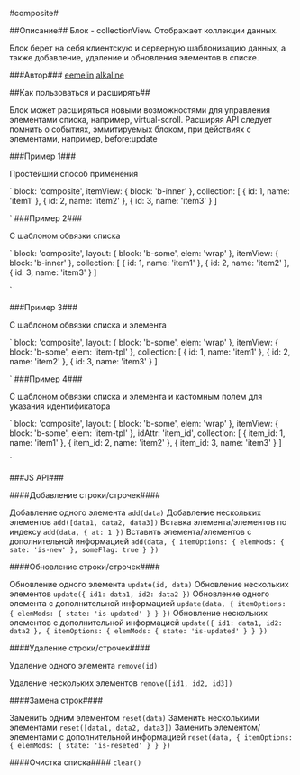 #composite#

##Описание##
Блок - collectionView. Отображает коллекции данных.

Блок берет на себя клиентскую и серверную шаблонизацию данных, а также добавление, удаление и обновления элементов в списке.

###Автор###
[eemelin](https://staff.yandex-team.ru/eemelin)
[alkaline](https://staff.yandex-team.ru/alkaline)


##Как пользоваться и расширять##

Блок может расширяться новыми возможностями для управления элементами списка, например,  virtual-scroll.
Расширяя API следует помнить о событиях, эммитируемых блоком, при действиях с элементами, например, before:update


###Пример 1###

Простейший способ применения

`
    block: 'composite',
    itemView: { block: 'b-inner' },
    collection: [
        { id: 1, name: 'item1' },
        { id: 2, name: 'item2' },
        { id: 3, name: 'item3' }
    ]

`
###Пример 2###

С шаблоном обвязки списка

`
    block: 'composite',
    layout: { block: 'b-some', elem: 'wrap' },
    itemView: { block: 'b-inner' },
    collection: [
        { id: 1, name: 'item1' },
        { id: 2, name: 'item2' },
        { id: 3, name: 'item3' }
    ]

`

###Пример 3###

С шаблоном обвязки списка и элемента

`
    block: 'composite',
    layout: { block: 'b-some', elem: 'wrap' },
    itemView: { block: 'b-some', elem: 'item-tpl' },
    collection: [
        { id: 1, name: 'item1' },
        { id: 2, name: 'item2' },
        { id: 3, name: 'item3' }
    ]

`
###Пример 4###

С шаблоном обвязки списка и элемента и кастомным полем для указания идентификатора

`
    block: 'composite',
    layout: { block: 'b-some', elem: 'wrap' },
    itemView: { block: 'b-some', elem: 'item-tpl' },
    idAttr: 'item_id',
    collection: [
        { item_id: 1, name: 'item1' },
        { item_id: 2, name: 'item2' },
        { item_id: 3, name: 'item3' }
    ]

`

###JS API###

####Добавление строки/строчек####

Добавление одного элемента
`
add(data)
`
Добавление нескольких элементов
`
add([data1, data2, data3])
`
Вставка элемента/элементов по индексу
`
add(data, {
    at: 1
})
`
Вставить элемента/элементов с дополнительной информацией
`
add(data, {
    itemOptions: {
        elemMods: { sate: 'is-new' },
        someFlag: true
    }
})
`

####Обновление строки/строчек####

Обновление одного элемента
`
update(id, data)
`
Обновление нескольких элементов
`
update({
    id1: data1,
    id2: data2
})
`
Обновление одного элемента с дополнительной информацией
`
update(data, {
    itemOptions: {
        elemMods: { state: 'is-updated' }
    }
})
`
Обновление нескольких элементов с дополнительной информацией
`
update({
    id1: data1,
    id2: data2
}, {
    itemOptions: {
        elemMods: { state: 'is-updated' }
    }
})
`

####Удаление строки/строчек####

Удаление одного элемента
`
remove(id)
`

Удаление нескольких элементов
`
remove([id1, id2, id3])
`

####Замена строк####

Заменить одним элементом
`
reset(data)
`
Заменить несколькими элементами
`
reset([data1, data2, data3])
`
Заменить элементом/элементами с дополнительной информацией
`
reset(data, {
    itemOptions: {
        elemMods: { state: 'is-reseted' }
    }
})
`

####Очистка списка####
`
clear()
`
